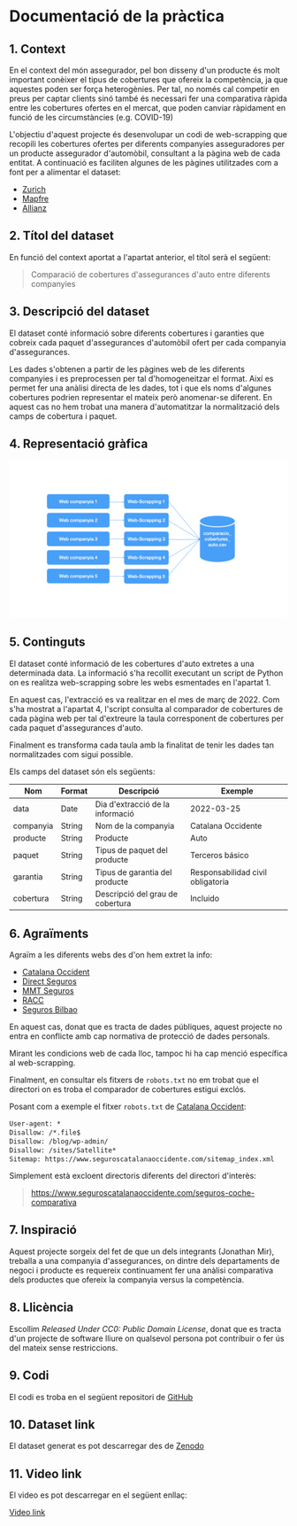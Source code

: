 # Documentació de la pràctica

## 1. Context

En el context del món assegurador, pel bon disseny d'un producte 
és molt important conèixer el tipus de cobertures que ofereix la 
competència, ja que aquestes poden ser força heterogènies. Per tal, 
no només cal competir en preus per captar clients sinó també
és necessari fer una comparativa ràpida entre les cobertures 
ofertes en el mercat, que poden canviar ràpidament en funció
de les circumstàncies (e.g. COVID-19)

L'objectiu d'aquest projecte és desenvolupar un codi de web-scrapping 
que recopili les cobertures ofertes per diferents companyies 
asseguradores per un producte assegurador d'automòbil, consultant
a la pàgina web de cada entitat. A continuació es faciliten algunes
de les pàgines utilitzades com a font per a alimentar el dataset:

- [Zurich](https://www.zurich.es/seguros-coche/comparador)
- [Mapfre](https://www.mapfre.es/seguros/particulares/coche/seguros-de-coche/)
- [Allianz](https://www.allianz.es/seguro-de-coche.html#coberturas)

## 2. Títol del dataset

En funció del context aportat a l'apartat anterior, 
el títol serà el següent:

> Comparació de cobertures d'assegurances d'auto entre diferents companyies
## 3. Descripció del dataset

El dataset conté informació sobre diferents cobertures i garanties
que cobreix cada paquet d'assegurances d'automòbil ofert per 
cada companyia d'assegurances.

Les dades s'obtenen a partir de les pàgines web de les diferents companyies i 
es preprocessen per tal d'homogeneitzar el format. Així es permet fer 
una anàlisi directa de les dades, tot i que els noms d'algunes cobertures
podrien representar el mateix però anomenar-se diferent. En aquest
cas no hem trobat una manera d'automatitzar la normalització dels camps de 
cobertura i paquet.

## 4. Representació gràfica

![esquema](docs/esquema.jpeg)

## 5. Continguts

El dataset conté informació de les cobertures d'auto extretes 
a una determinada data. La informació s'ha recollit executant
un script de Python on es realitza web-scrapping sobre les
webs esmentades en l'apartat 1. 

En aquest cas, l'extracció es va realitzar en el mes de març de 2022.
Com s'ha mostrat a l'apartat 4, l'script consulta al comparador de
cobertures de cada pàgina web per tal d'extreure la taula corresponent
de cobertures per cada paquet d'assegurances d'auto. 

Finalment es transforma cada taula amb la finalitat de tenir les
dades tan normalitzades com sigui possible.

Els camps del dataset són els següents:

| Nom       | Format | Descripció                       | Exemple |
|-----------|--------|----------------------------------| --------|
| data      | Date   | Dia d'extracció de la informació |2022-03-25|
| companyia | String | Nom de la companyia              |Catalana Occidente|
| producte  | String | Producte                         |Auto|
| paquet    | String | Tipus de paquet del producte     |Terceros básico|
| garantia  | String | Tipus de garantia del producte   |Responsabilidad civil obligatoria|
| cobertura | String | Descripció del grau de cobertura |Incluido|

## 6. Agraïments

Agraïm a les diferents webs des d'on hem extret la info:

- [Catalana Occident](https://www.seguroscatalanaoccidente.com/seguros-coche-comparativa)
- [Direct Seguros](https://www.directseguros.es/seguros-de-coche/seguro-comparativa.html)
- [MMT Seguros](https://www.mmtseguros.com/seguros-coche/comparador-seguros-coche/)
- [RACC](https://www.racc.es/seguro-coche/)
- [Seguros Bilbao](https://www.segurosbilbao.com/seguros-coche/comparativa)

En aquest cas, donat que es tracta de dades públiques, aquest projecte no 
entra en conflicte amb cap normativa de protecció de dades personals.

Mirant les condicions web de cada lloc, tampoc hi ha cap menció específica
al web-scrapping. 

Finalment, en consultar els fitxers de `robots.txt` no em trobat que
el directori on es troba el comparador de cobertures estigui exclós. 

Posant com a exemple el fitxer `robots.txt` de 
[Catalana Occident](https://www.seguroscatalanaoccidente.com/robots.txt):

```
User-agent: *
Disallow: /*.file$
Disallow: /blog/wp-admin/
Disallow: /sites/Satellite*
Sitemap: https://www.seguroscatalanaoccidente.com/sitemap_index.xml
```
Simplement està excloent directoris diferents del directori d'interès:

> https://www.seguroscatalanaoccidente.com/seguros-coche-comparativa

## 7. Inspiració

Aquest projecte sorgeix del fet de que un dels integrants (Jonathan Mir), 
treballa a una companyia d'assegurances, on dintre dels departaments de 
negoci i producte es requereix continuament
fer una anàlisi comparativa dels productes que ofereix la companyia versus 
la competència.

## 8. Llicència

Escollim *Released Under CC0: Public Domain License*, donat que es 
tracta d'un projecte de software lliure on qualsevol persona pot contribuir 
o fer ús del mateix sense restriccions. 

## 9. Codi

El codi es troba en el següent repositori de 
[GitHub](https://github.com/jmirfern/data-lifecycle-pr1/tree/feature/%239-code-replica)

## 10. Dataset link
El dataset generat es pot descarregar des 
de [Zenodo](https://zenodo.org/record/6385595#.Yj4fiy8rxhE)

## 11. Video link

El video es pot descarregar en el següent enllaç:

[Video link](https://drive.google.com/file/d/1sUuu2eK11m1wwobjCKPstPrwyR-7KULi/view?usp=sharing)


